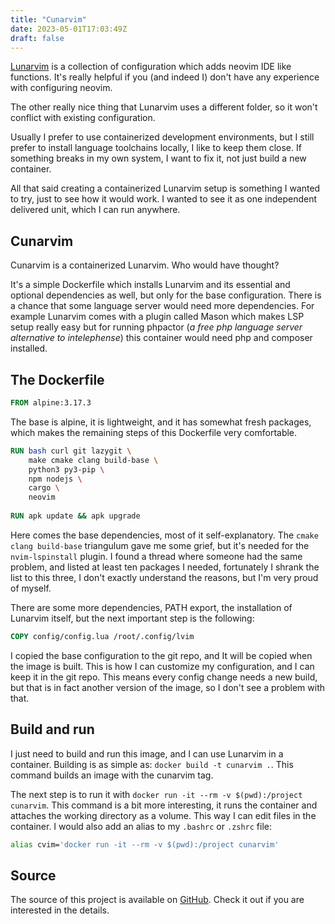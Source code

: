 ```yaml
---
title: "Cunarvim"
date: 2023-05-01T17:03:49Z
draft: false
---
```


[Lunarvim](https://www.lunarvim.org/) is a collection of configuration which adds neovim IDE like functions. It's
really helpful if you (and indeed I) don't have any experience with configuring neovim.

<!--more-->

The other really nice thing that Lunarvim uses a different folder, so it won't conflict with existing configuration.

Usually I prefer to use containerized development environments, but I still prefer to install language toolchains
locally, I like to keep them close. If something breaks in my own system, I want to fix it, not just build
a new container.

All that said creating a containerized Lunarvim setup is something I wanted to try, just to see how it would work. I
wanted to see it as one independent delivered unit, which I can run anywhere.

## Cunarvim

Cunarvim is a containerized Lunarvim. Who would have thought?

It's a simple Dockerfile which installs Lunarvim and its essential and optional dependencies as well, but only for the
base configuration. There is a chance that some language server would need more dependencies. For example Lunarvim comes
with a plugin called Mason which makes LSP setup really easy but for running phpactor (*a free php language server
alternative to intelephense*) this container would need php and composer installed.

## The Dockerfile

```dockerfile
FROM alpine:3.17.3
```

The base is alpine, it is lightweight, and it has somewhat fresh packages, which makes the remaining steps of this
Dockerfile very comfortable.

```dockerfile
RUN bash curl git lazygit \
    make cmake clang build-base \
    python3 py3-pip \
    npm nodejs \
    cargo \
    neovim
    
RUN apk update && apk upgrade
```

Here comes the base dependencies, most of it self-explanatory. The `cmake clang build-base` triangulum gave me some
grief, but it's needed for the `nvim-lspinstall` plugin. I found a thread where someone had the same problem, and listed
at least ten packages I needed, fortunately I shrank the list to this three, I don't exactly understand the reasons, but
I'm very proud of myself.

There are some more dependencies, PATH export, the installation of Lunarvim itself, but the next important step is
the following:

```dockerfile
COPY config/config.lua /root/.config/lvim
```

I copied the base configuration to the git repo, and It will be copied when the image is built. This is how I can
customize my configuration, and I can keep it in the git repo. This means every config change needs a new build, but
that is in fact another version of the image, so I don't see a problem with that.

## Build and run

I just need to build and run this image, and I can use Lunarvim in a container. Building is as simple
as: `docker build -t cunarvim .`. This command builds an image with the cunarvim tag.

The next step is to run it with `docker run -it --rm -v $(pwd):/project cunarvim`. This command is a bit more
interesting, it runs the container and attaches the working directory as a volume. This way I can edit files in the
container. I would also add an alias to my `.bashrc` or `.zshrc` file:

```bash
alias cvim='docker run -it --rm -v $(pwd):/project cunarvim'
```

## Source

The source of this project is available on [GitHub](https://github.com/hrvthzslt/cunarvim). Check it out if you are
interested in the details.
